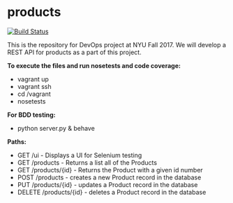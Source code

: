 # products
[![Build Status](https://travis-ci.org/DevOps-Charlie/products.svg?branch=master)](https://travis-ci.org/DevOps-Charlie/products)

This is the repository for DevOps project at NYU Fall 2017. We will develop a REST API for products as a part of this project.

**To execute the files and run nosetests and code coverage:**
* vagrant up
* vagrant ssh
* cd /vagrant
* nosetests

**For BDD testing:**
* python server.py & behave

**Paths:**
* GET /ui - Displays a UI for Selenium testing
* GET /products - Returns a list all of the Products
* GET /products/{id} - Returns the Product with a given id number
* POST /products - creates a new Product record in the database
* PUT /products/{id} - updates a Product record in the database
* DELETE /products/{id} - deletes a Product record in the database